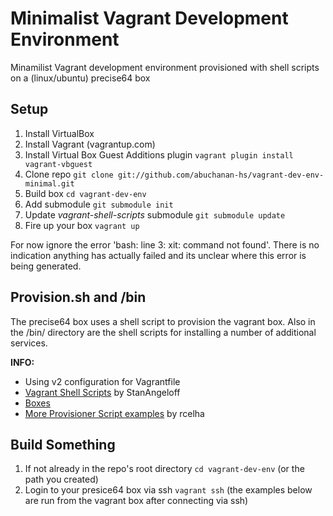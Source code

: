 Minimalist Vagrant Development Environment
===============================

Minamilist Vagrant development environment provisioned with shell scripts on a (linux/ubuntu) precise64 box

## Setup

1. Install VirtualBox
1. Install Vagrant (vagrantup.com)
1. Install Virtual Box Guest Additions plugin `vagrant plugin install vagrant-vbguest`
1. Clone repo `git clone git://github.com/abuchanan-hs/vagrant-dev-env-minimal.git`
1. Build box `cd vagrant-dev-env`
1. Add submodule `git submodule init`
1. Update *vagrant-shell-scripts* submodule `git submodule update`
1. Fire up your box `vagrant up`

For now ignore the error 'bash: line 3: xit: command not found'.  There is no indication anything has actually failed and its unclear where this error is being generated.

## Provision.sh and /bin

The precise64 box uses a shell script to provision the vagrant box. Also in the /bin/ directory are the shell scripts for installing a number of additional services.

**INFO:**  
* Using v2 configuration for Vagrantfile  
* [Vagrant Shell Scripts](https://github.com/StanAngeloff/vagrant-shell-scripts "scripts") by StanAngeloff  
* [Boxes](http://www.vagrantbox.es "boxes")  
* [More Provisioner Script examples](https://github.com/rcelha/vagrant-sh-provisioner-scripts "provisioner scripts") by rcelha

## Build Something

1. If not already in the repo's root directory `cd vagrant-dev-env` (or the path you created)
2. Login to your presice64 box via ssh `vagrant ssh` (the examples below are run from the vagrant box after connecting via ssh)
